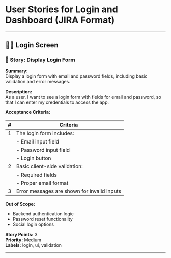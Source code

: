 # User Stories for Login and Dashboard (JIRA Format)

---

## 🧑‍💻 Login Screen

### 📝 Story: Display Login Form

**Summary:**  
Display a login form with email and password fields, including basic validation and error messages.

**Description:**  
As a user, I want to see a login form with fields for email and password, so that I can enter my credentials to access the app.

**Acceptance Criteria:**

| #  | Criteria                                                                 |
|----|--------------------------------------------------------------------------|
| 1  | The login form includes:                                                 |
|    | - Email input field                                                      |
|    | - Password input field                                                   |
|    | - Login button                                                          |
| 2  | Basic client-side validation:                                            |
|    | - Required fields                                                        |
|    | - Proper email format                                                    |
| 3  | Error messages are shown for invalid inputs                              |

**Out of Scope:**
- Backend authentication logic
- Password reset functionality
- Social login options

**Story Points:** 3  
**Priority:** Medium  
**Labels:** login, ui, validation

---